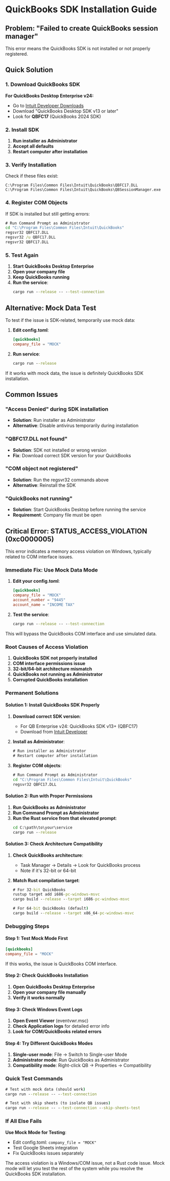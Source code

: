 # QuickBooks SDK Installation Guide

## Problem: "Failed to create QuickBooks session manager"

This error means the QuickBooks SDK is not installed or not properly registered.

## Quick Solution

### 1. Download QuickBooks SDK

**For QuickBooks Desktop Enterprise v24:**
- Go to [Intuit Developer Downloads](https://developer.intuit.com/app/developer/qbdesktop/docs/get-started/download-and-install-the-sdk)
- Download "QuickBooks Desktop SDK v13 or later"
- Look for **QBFC17** (QuickBooks 2024 SDK)

### 2. Install SDK

1. **Run installer as Administrator**
2. **Accept all defaults**
3. **Restart computer after installation**

### 3. Verify Installation

Check if these files exist:
```
C:\Program Files\Common Files\Intuit\QuickBooks\QBFC17.DLL
C:\Program Files\Common Files\Intuit\QuickBooks\QBSessionManager.exe
```

### 4. Register COM Objects

If SDK is installed but still getting errors:

```cmd
# Run Command Prompt as Administrator
cd "C:\Program Files\Common Files\Intuit\QuickBooks"
regsvr32 QBFC17.DLL
regsvr32 /u QBFC17.DLL
regsvr32 QBFC17.DLL
```

### 5. Test Again

1. **Start QuickBooks Desktop Enterprise**
2. **Open your company file**
3. **Keep QuickBooks running**
4. **Run the service**:
   ```cmd
   cargo run --release -- --test-connection
   ```

## Alternative: Mock Data Test

To test if the issue is SDK-related, temporarily use mock data:

1. **Edit config.toml**:
   ```toml
   [quickbooks]
   company_file = "MOCK"
   ```

2. **Run service**:
   ```cmd
   cargo run --release
   ```

If it works with mock data, the issue is definitely QuickBooks SDK installation.

## Common Issues

### "Access Denied" during SDK installation
- **Solution**: Run installer as Administrator
- **Alternative**: Disable antivirus temporarily during installation

### "QBFC17.DLL not found"
- **Solution**: SDK not installed or wrong version
- **Fix**: Download correct SDK version for your QuickBooks

### "COM object not registered"
- **Solution**: Run the regsvr32 commands above
- **Alternative**: Reinstall the SDK

### "QuickBooks not running"
- **Solution**: Start QuickBooks Desktop before running the service
- **Requirement**: Company file must be open

## **Critical Error: STATUS_ACCESS_VIOLATION (0xc0000005)**

This error indicates a memory access violation on Windows, typically related to COM interface issues.

### **Immediate Fix: Use Mock Data Mode**

1. **Edit your config.toml**:
   ```toml
   [quickbooks]
   company_file = "MOCK"
   account_number = "9445"
   account_name = "INCOME TAX"
   ```

2. **Test the service**:
   ```cmd
   cargo run --release -- --test-connection
   ```

This will bypass the QuickBooks COM interface and use simulated data.

### **Root Causes of Access Violation**

1. **QuickBooks SDK not properly installed**
2. **COM interface permissions issue** 
3. **32-bit/64-bit architecture mismatch**
4. **QuickBooks not running as Administrator**
5. **Corrupted QuickBooks installation**

### **Permanent Solutions**

#### **Solution 1: Install QuickBooks SDK Properly**
1. **Download correct SDK version**:
   - For QB Enterprise v24: QuickBooks SDK v13+ (QBFC17)
   - Download from [Intuit Developer](https://developer.intuit.com/)

2. **Install as Administrator**:
   ```cmd
   # Run installer as Administrator
   # Restart computer after installation
   ```

3. **Register COM objects**:
   ```cmd
   # Run Command Prompt as Administrator
   cd "C:\Program Files\Common Files\Intuit\QuickBooks"
   regsvr32 QBFC17.DLL
   ```

#### **Solution 2: Run with Proper Permissions**
1. **Run QuickBooks as Administrator**
2. **Run Command Prompt as Administrator**
3. **Run the Rust service from that elevated prompt**:
   ```cmd
   cd C:\path\to\your\service
   cargo run --release
   ```

#### **Solution 3: Check Architecture Compatibility**
1. **Check QuickBooks architecture**:
   - Task Manager → Details → Look for QuickBooks process
   - Note if it's 32-bit or 64-bit

2. **Match Rust compilation target**:
   ```cmd
   # For 32-bit QuickBooks
   rustup target add i686-pc-windows-msvc
   cargo build --release --target i686-pc-windows-msvc
   
   # For 64-bit QuickBooks (default)
   cargo build --release --target x86_64-pc-windows-msvc
   ```

### **Debugging Steps**

#### **Step 1: Test Mock Mode First**
```toml
[quickbooks]
company_file = "MOCK"
```
If this works, the issue is QuickBooks COM interface.

#### **Step 2: Check QuickBooks Installation**
1. **Open QuickBooks Desktop Enterprise**
2. **Open your company file manually**
3. **Verify it works normally**

#### **Step 3: Check Windows Event Logs**
1. **Open Event Viewer** (eventvwr.msc)
2. **Check Application logs** for detailed error info
3. **Look for COM/QuickBooks related errors**

#### **Step 4: Try Different QuickBooks Modes**
1. **Single-user mode**: File → Switch to Single-user Mode
2. **Administrator mode**: Run QuickBooks as Administrator
3. **Compatibility mode**: Right-click QB → Properties → Compatibility

### **Quick Test Commands**

```cmd
# Test with mock data (should work)
cargo run --release -- --test-connection

# Test with skip sheets (to isolate QB issues)
cargo run --release -- --test-connection --skip-sheets-test
```

### **If All Else Fails**

**Use Mock Mode for Testing**:
- Edit config.toml: `company_file = "MOCK"`
- Test Google Sheets integration
- Fix QuickBooks issues separately

The access violation is a Windows/COM issue, not a Rust code issue. Mock mode will let you test the rest of the system while you resolve the QuickBooks SDK installation.

